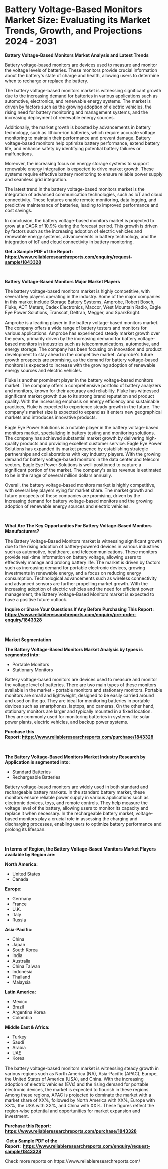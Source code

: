 <p><h1>Battery Voltage-Based Monitors Market Size: Evaluating its Market Trends, Growth, and Projections 2024 - 2031</h1></p><p><strong>Battery Voltage-Based Monitors Market Analysis and Latest Trends</strong></p>
<p><p>Battery voltage-based monitors are devices used to measure and monitor the voltage levels of batteries. These monitors provide crucial information about the battery's state of charge and health, allowing users to determine when to recharge or replace the battery.</p><p>The battery voltage-based monitors market is witnessing significant growth due to the increasing demand for batteries in various applications such as automotive, electronics, and renewable energy systems. The market is driven by factors such as the growing adoption of electric vehicles, the rising need for battery monitoring and management systems, and the increasing deployment of renewable energy sources.</p><p>Additionally, the market growth is boosted by advancements in battery technology, such as lithium-ion batteries, which require accurate voltage monitoring to maintain their performance and prevent damage. Battery voltage-based monitors help optimize battery performance, extend battery life, and enhance safety by identifying potential battery failures or malfunctions.</p><p>Moreover, the increasing focus on energy storage systems to support renewable energy integration is expected to drive market growth. These systems require effective battery monitoring to ensure reliable power supply and seamless grid integration.</p><p>The latest trend in the battery voltage-based monitors market is the integration of advanced communication technologies, such as IoT and cloud connectivity. These features enable remote monitoring, data logging, and predictive maintenance of batteries, leading to improved performance and cost savings.</p><p>In conclusion, the battery voltage-based monitors market is projected to grow at a CAGR of 10.9% during the forecast period. This growth is driven by factors such as the increasing adoption of electric vehicles and renewable energy systems, advancements in battery technology, and the integration of IoT and cloud connectivity in battery monitoring.</p></p>
<p><strong>Get a Sample PDF of the Report:&nbsp; <a href="https://www.reliableresearchreports.com/enquiry/request-sample/1843328">https://www.reliableresearchreports.com/enquiry/request-sample/1843328</a></strong></p>
<p>&nbsp;</p>
<p><strong>Battery Voltage-Based Monitors Major Market Players</strong></p>
<p><p>The battery voltage-based monitors market is highly competitive, with several key players operating in the industry. Some of the major companies in this market include Storage Battery Systems, Amprobe, Robert Bosch, Fluke, ACT Meters, Cadex Electronics, Maccor, West Mountain Radio, Eagle Eye Power Solutions, Transcat, Deltran, Megger, and SparkBright.</p><p>Amprobe is a leading player in the battery voltage-based monitors market. The company offers a wide range of battery testers and monitors for various applications. Amprobe has experienced steady market growth over the years, primarily driven by the increasing demand for battery voltage-based monitors in industries such as telecommunications, automotive, and energy storage. The company has been focusing on innovation and product development to stay ahead in the competitive market. Amprobe's future growth prospects are promising, as the demand for battery voltage-based monitors is expected to increase with the growing adoption of renewable energy sources and electric vehicles.</p><p>Fluke is another prominent player in the battery voltage-based monitors market. The company offers a comprehensive portfolio of battery analyzers and monitors, known for their accuracy and reliability. Fluke has witnessed significant market growth due to its strong brand reputation and product quality. With the increasing emphasis on energy efficiency and sustainable practices, Fluke is expected to experience steady growth in the future. The company's market size is expected to expand as it enters new geographical markets and introduces innovative products.</p><p>Eagle Eye Power Solutions is a notable player in the battery voltage-based monitors market, specializing in battery testing and monitoring solutions. The company has achieved substantial market growth by delivering high-quality products and providing excellent customer service. Eagle Eye Power Solutions has expanded its market presence by establishing strategic partnerships and collaborations with key industry players. With the growing demand for battery voltage-based monitors in the data center and telecom sectors, Eagle Eye Power Solutions is well-positioned to capture a significant portion of the market. The company's sales revenue is estimated to be in the range of several million dollars annually.</p><p>Overall, the battery voltage-based monitors market is highly competitive, with several key players vying for market share. The market growth and future prospects of these companies are promising, driven by the increasing demand for battery voltage-based monitors and the growing adoption of renewable energy sources and electric vehicles.</p></p>
<p>&nbsp;</p>
<p><strong>What Are The Key Opportunities For Battery Voltage-Based Monitors Manufacturers?</strong></p>
<p><p>The Battery Voltage-Based Monitors market is witnessing significant growth due to the rising adoption of battery-powered devices in various industries such as automotive, healthcare, and telecommunications. These monitors provide real-time information on battery voltage, allowing users to effectively manage and prolong battery life. The market is driven by factors such as increasing demand for portable electronic devices, growing investments in renewable energy, and a focus on reducing energy consumption. Technological advancements such as wireless connectivity and advanced sensors are further propelling market growth. With the increasing adoption of electric vehicles and the need for efficient power management, the Battery Voltage-Based Monitors market is expected to have a positive future outlook.</p></p>
<p><strong>Inquire or Share Your Questions If Any Before Purchasing This Report: <a href="https://www.reliableresearchreports.com/enquiry/pre-order-enquiry/1843328">https://www.reliableresearchreports.com/enquiry/pre-order-enquiry/1843328</a></strong></p>
<p>&nbsp;</p>
<p><strong>Market Segmentation</strong></p>
<p><strong>The Battery Voltage-Based Monitors Market Analysis by types is segmented into:</strong></p>
<p><ul><li>Portable Monitors</li><li>Stationary Monitors</li></ul></p>
<p><p>Battery voltage-based monitors are devices used to measure and monitor the voltage level of batteries. There are two main types of these monitors available in the market - portable monitors and stationary monitors. Portable monitors are small and lightweight, designed to be easily carried around and used on the go. They are ideal for monitoring batteries in portable devices such as smartphones, laptops, and cameras. On the other hand, stationary monitors are larger and typically mounted in a fixed location. They are commonly used for monitoring batteries in systems like solar power plants, electric vehicles, and backup power systems.</p></p>
<p><strong>Purchase this Report:&nbsp;<a href="https://www.reliableresearchreports.com/purchase/1843328">https://www.reliableresearchreports.com/purchase/1843328</a></strong></p>
<p>&nbsp;</p>
<p><strong>The Battery Voltage-Based Monitors Market Industry Research by Application is segmented into:</strong></p>
<p><ul><li>Standard Batteries</li><li>Rechargeable Batteries</li></ul></p>
<p><p>Battery voltage-based monitors are widely used in both standard and rechargeable battery markets. In the standard battery market, these monitors ensure reliable power supply in various applications such as electronic devices, toys, and remote controls. They help measure the voltage level of the battery, allowing users to monitor its capacity and replace it when necessary. In the rechargeable battery market, voltage-based monitors play a crucial role in assessing the charging and discharging processes, enabling users to optimize battery performance and prolong its lifespan.</p></p>
<p>&nbsp;</p>
<p><strong>In terms of Region, the Battery Voltage-Based Monitors Market Players available by Region are:</strong></p>
<p>
    <p> <strong> North America: </strong>
        <ul>
            <li>United States</li>
            <li>Canada</li>
        </ul>
        </p> 
    <p> <strong> Europe: </strong>
        <ul>
            <li>Germany</li>
            <li>France</li>
            <li>U.K.</li>
            <li>Italy</li>
            <li>Russia</li>
        </ul>
        </p> 
    <p> <strong> Asia-Pacific: </strong>
        <ul>
            <li>China</li>
            <li>Japan</li>
            <li>South Korea</li>
            <li>India</li>
            <li>Australia</li>
            <li>China Taiwan</li>
            <li>Indonesia</li>
            <li>Thailand</li>
            <li>Malaysia</li>
        </ul>
        </p> 
    <p> <strong> Latin America: </strong>
        <ul>
            <li>Mexico</li>
            <li>Brazil</li>
            <li>Argentina Korea</li>
            <li>Colombia</li>
        </ul>
        </p> 
    <p> <strong> Middle East & Africa: </strong>
        <ul>
            <li>Turkey</li>
            <li>Saudi</li>
            <li>Arabia</li>
            <li>UAE</li>
            <li>Korea</li>
        </ul>
    </p>
    </p>
<p><p>The battery voltage-based monitors market is witnessing steady growth in various regions such as North America (NA), Asia-Pacific (APAC), Europe, the United States of America (USA), and China. With the increasing adoption of electric vehicles (EVs) and the rising demand for portable electronic devices, the market is expected to flourish in these regions. Among these regions, APAC is projected to dominate the market with a market share of XX%, followed by North America with XX%, Europe with XX%, the USA with XX%, and China with XX%. These figures reflect the region-wise potential and opportunities for market expansion and investment.</p></p>
<p><strong>Purchase this Report: <a href="https://www.reliableresearchreports.com/purchase/1843328">https://www.reliableresearchreports.com/purchase/1843328</a></strong></p>
<p>&nbsp;<strong>Get a Sample PDF of the Report:&nbsp;&nbsp;<a href="https://www.reliableresearchreports.com/enquiry/request-sample/1843328">https://www.reliableresearchreports.com/enquiry/request-sample/1843328</a></strong></p>
<p><strong></strong></p>
<p>Check more reports on https://www.reliableresearchreports.com/</p>